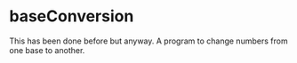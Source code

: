 # baseConversion
This has been done before but anyway. A program to change numbers from one base to another.
